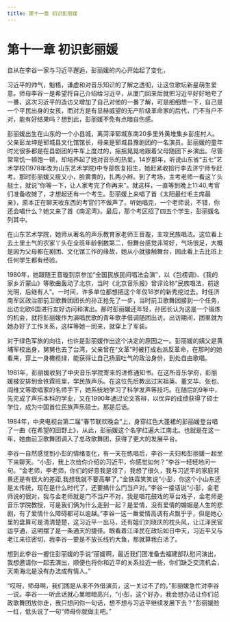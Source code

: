 ```yaml
---
title: 第十一章 初识彭丽媛
---
```


# 第十一章 初识彭丽媛

自从在李谷一家与习近平邂逅，彭丽媛的内心开始起了变化，

习近平的帅气，魁梧，谦虚和对音乐知识的了解之透彻，让这位歌坛新星萌生爱意。师母李谷一是希望将自己介绍给习近平，从厦门回来后就把习近平好好地夸了一番，这次习近平的造访又增加了自己对他的一番了解，可是细细想一下，自己是一个平民出身的女孩，而对方是有显赫威望的无产阶级革命家的后代，门不当户不对，能有好结果吗？想到此，彭丽媛不免有点暗自伤感。

彭丽媛出生在山东的一个小县城，离菏泽郓城东南20多里外黄堆集乡彭庄村人。父亲彭龙坤是郓城县文化馆馆长，母亲是郓城县豫剧团的一名演员。彭丽媛的童年时光很多都是在县剧团的牛车上度过的，摇摇晃晃地跟着父母随团下乡演出。尽管常常饥一顿饱一顿，却培养起了她对音乐的热爱。14岁那年，听说山东省“五七”艺术学校(1978年改为山东艺术学院)中专部恢复招生，她赶紧收拾行李去济宁师专赶考。那时彭丽媛又瘦又小，脸黄黄的，扎两小辫。到了考场，主考老师一看这丫头挺土，就说“你等一下，让人家考完了你再来”。就这样，一直等到晚上11:40,考官们准备收摊了，才想起还有一个考生。彭丽媛上来唱了首《太阳最红毛主席最亲》，原本正在聊天收东西的考官们不做声了。听她唱完，一个老师说，不错，你还会唱什么？她又来了首《南泥湾》。最后，那个考区招了四五个学生，彭丽媛名列其中。

在山东艺术学院，她师从著名的声乐教育家老师王音璇，主攻民族唱法。这位看上去土里土气的农家丫头在全班年龄倒数第二，但舞台感觉非常好，气场很足，大概是因为父母都在剧团、文化馆工作的缘故，她从小就接触舞台，因此看上去比班上任何学生都有经验。

1980年，她跟随王音璇到京参加“全国民族民间唱法会演”，以《包楞调》、《我的家乡沂蒙山》等歌曲轰动了北京，当时《北京音乐报》曾评论称“民族唱法，前途光明，后继有人”。一时间，许多单位都想把这个年仅18岁的新秀挖过去。时任济南军区政治部前卫歌舞团团长的孙正抢先了一步，当时前卫歌舞团接到一个任务，出访北欧6国进行友好访问和演出。那时彭丽媛还年轻，孙团长认为这是一个锻炼的机会，就将彭丽媛作为演唱民歌的青年歌手借调随团出访。出访期间，团里就为她办好了工作关系，这样等她一回来，就穿上了军装。

对于绿色军旅的向往，也许是彭丽媛作出这个决定的原因之一。彭丽媛的姨父是黄埔军校出身，舅舅也去了台湾，父亲曾在“文革”时被打成右派反革命，在那时的她看来，穿上一身橄榄绿，能获得让自己扬眉吐气的政治身份，到处自由歌唱。

1981年，彭丽媛收到了中央音乐学院寄来的进修通知书。在这所音乐学府，彭丽媛被安排到金铁霖班里，学民族声乐。在这位先后教出过宋祖英、董文华、张也、阎维文等歌唱家的名师手下，她系统地学习了科学发声等技巧。在随后的9年中，先完成了声乐本科的学业，又在1990年通过论文答辩，以优异的成绩获得了硕士学位，成为中国首位民族声乐硕士。那是后话。

1984年，中央电视台第二届“春节联欢晚会”上，身穿红色大蓬裙的彭丽媛登台唱了一曲《在希望的田野上》，从此，彭丽媛这个名字红遍大江南北。也就是在这一年，她由前卫歌舞团调入了总政歌舞团，获得了更大的发展平台。

李谷一自然感觉到小彭的情绪变化，有一天在练唱后，李谷一夫妇和彭丽媛一起坐下来聊天。“小彭，我上次给你介绍的习近平，你感觉如何？”李谷一轻轻地问一句。“金老师，李老师，你们的好意我是领了，我想了很久，我与习近平的家庭背景还是有很大的差距,我想我就不要高攀了。”金铁霖笑笑说“小彭，你这个小山东还是太传统，现在是什么时代了，还要搞什么门当户对。”李谷一接话说“小彭，金老师说的很对，我与金老师就是门不当户不对，我是唱花鼓戏的草台戏子，金老师是音乐学院教授，可是我们俩为什么走到一起？是爱情，没有爱情的婚姻是人生的悲剧，有了爱情什么障碍都可以逾越。”李谷一这一番爱情高调有点飘乎乎，但是她心里的盘算可是清清楚楚，这习近平一出马，还有姐们刘晓庆的枕头风，让江泽民官运亨通，这明摆了是一条通天的捷径。眼看着江泽民在政坛如日中天，习近平又与老江来往密切，我李谷一要是不放长线钓大鱼，那就算我白活了。

想到此李谷一握住彭丽媛的手说“丽媛啊，最近我们团准备去福建部队慰问演出，我想邀请你一起去演出，顺便也将你和近平的关系拉近一些，你们缺乏交流机会，天南海北是没有办法成有情人。”

“哎呀，师母啊，我们团是从来不外借演员，这一关过不了的。”彭丽媛急忙对李谷一说。李谷一一听此话就心里暗暗高兴，“小彭，这个好办，我会想办法让你们总政歌舞团放你走，我只想问你一句话，想不想与习近平继续发展下去？”彭丽媛脸一红，低头说了一句“师母你就做主吧。”
